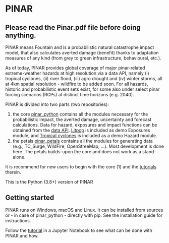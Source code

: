 # PINAR
## Please read the Pinar.pdf file before doing anything.

PINAR means Fountain and is a probabilistic natural catastrophe impact model, that also calculates averted damage (benefit) thanks to adaptation measures of any kind (from grey to green infrastructure, behavioural, etc.).

As of today, PINAR provides global coverage of major pinar-related extreme-weather hazards at high resolution via a data API, namely (i) tropical cyclones, (ii) river flood, (iii) agro drought and (iv) winter storms, all at 4km spatial resolution - wildfire to be added soon. For all hazards, historic and probabilistic event sets exist, for some also under select pinar forcing scenarios (RCPs) at distinct time horizons (e.g. 2040).

PINAR is divided into two parts (two repositories):

1. the core [pinar_python](https://github.com/MamarezaAlipour/Pinar_Python) contains all the modules necessary for the probabilistic impact, the averted damage, uncertainty and forecast calculations. Data for hazard, exposures and impact functions can be obtained from the [data API](https://github.com/MamarezaAlipour/Pinar_Python/blob/main/doc/tutorial/pinar_util_api_client.ipynb). [Litpop](https://github.com/MamarezaAlipour/Pinar_Python/blob/main/doc/tutorial/pinar_entity_LitPop.ipynb) is included as demo Exposures module, and [Tropical cyclones](https://github.com/MamarezaAlipour/Pinar_Python/blob/main/doc/tutorial/pinar_hazard_TropCyclone.ipynb) is included as a demo Hazard module.
2. the petals [pinar_petals](https://github.com/MamarezaAlipour/Pinar_Petals) contains all the modules for generating data (e.g., TC_Surge, WildFire, OpenStreeMap, ...). Most development is done here. The petals builds-upon the core and does not work as a stand-alone.

It is recommend for new users to begin with the core (1) and the [tutorials](https://github.com/MamarezaAlipour/Pinar_Python/tree/main/doc/tutorial) therein.

This is the Python (3.8+) version of PINAR

## Getting started

PINAR runs on Windows, macOS and Linux. It can be installed from sources or - in case of pinar_python - directly with pip. See the installation guide for instructions.

Follow the [tutorial](https://github.com/MamarezaAlipour/Pinar_Python/tree/main/doc/tutorial/1_main_pinar.ipynb) in a Jupyter Notebook to see what can be done with PINAR and how.
